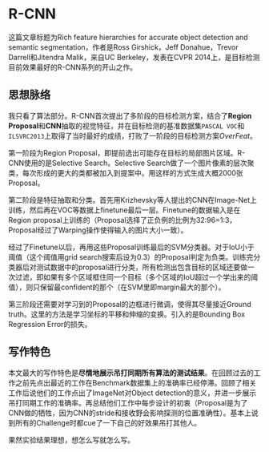 # R-CNN

这篇文章标题为Rich feature hierarchies for accurate object detection and semantic segmentation，作者是Ross Girshick，Jeff Donahue，Trevor Darrell和Jitendra Malik，来自UC Berkeley，发表在CVPR 2014上，是目标检测目前效果最好的R-CNN系列的开山之作。

## 思想脉络

我只看了算法部分。R-CNN首次提出了多阶段的目标检测方案，结合了**Region Proposal**和**CNN**抽取的视觉特征，并在目标检测的基准数据集`PASCAL VOC`和`ILSVRC2013`上取得了当时最好的成绩，打败了一阶段的目标检测方案*OverFeat*。

第一阶段为Region Proposal，即提前选出可能存在目标的局部图片区域。R-CNN使用的是Selective Search。Selective Search做了一个图片像素的层次聚类，每次形成的更大的类都被加入到提案中。用这样的方式生成大概2000张Proposal。

第二阶段是特征抽取和分类。首先用Krizhevsky等人提出的CNN在Image-Net上训练，然后再在VOC等数据上finetune最后一层。Finetune的数据输入是在Region proposal上训练的（Proposal选择了正负例的比例为32:96=1:3，Proposal经过了Warping操作使得输入的图片大小一致）。

经过了Finetune以后，再用这些Proposal训练最后的SVM分类器。对于IoU小于阈值（这个阈值用grid search搜索后设为0.3）的Proposal判定为负类。训练完分类器后对测试数据中的proposal进行分类，所有检测出包含目标的区域还要做一次过滤，即如果有多个区域框住同一个目标（多个区域的IoU超过一个学出来的阈值），则只保留最confident的那个（在SVM里即margin最大的那个）。

第三阶段还需要对学习到的Proposal的边框进行微调，使得其尽量接近Ground truth。这里的方法是学习坐标的平移和伸缩的变换。引入的是Bounding Box Regression Error的损失。

## 写作特色

本文最大的写作特色是**尽情地展示吊打同期所有算法的测试结果**。在回顾过去的工作之前先点出最近的工作在Benchmark数据集上的准确率已经停滞。回顾了相关工作后说他们的工作点出了ImageNet对Object detection的意义，并进一步展示吊打同期工作的准确率。再总结他们工作中每步设计的初衷（Proposal是为了CNN做的牺牲，因为CNN的stride和接收野会影响探测的位置准确性）。基本上说到所有的Challenge时都cue了一下自己的好效果吊打其他人。

果然实验结果理想，想怎么写就怎么写。
